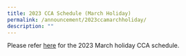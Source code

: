 ```yaml
---
title: 2023 CCA Schedule (March Holiday)
permalink: /announcement/2023ccamarchholiday/
description: ""
---
```


Please refer [here](/files/2023/CCA%20Schedule%20%20-%20March%20Holidays%202023.pdf) for the 2023 March holiday CCA schedule.